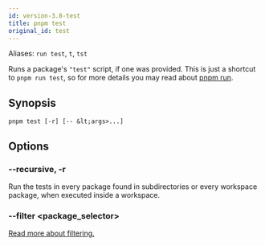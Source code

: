 ```yaml
---
id: version-3.8-test
title: pnpm test
original_id: test
---
```


Aliases: `run test`, `t`, `tst`

Runs a package's `"test"` script, if one was provided.
This is just a shortcut to `pnpm run test`, so for more details you
may read about [pnpm run](run).

## Synopsis

```text
pnpm test [-r] [-- &lt;args>...]
```

## Options

### --recursive, -r

Run the tests in every package found in subdirectories
or every workspace package, when executed inside a workspace.

### --filter &lt;package_selector>

[Read more about filtering.](../filtering)
